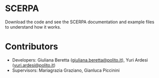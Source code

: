 # SCERPA #

Download the code and see the SCERPA documentation and example files to understand how it works.

# Contributors #

* Developers: Giuliana Beretta (giuliana.beretta@polito.it), Yuri Ardesi (yuri.ardesi@polito.it)
* Supervisors: Mariagrazia Graziano, Gianluca Piccinini